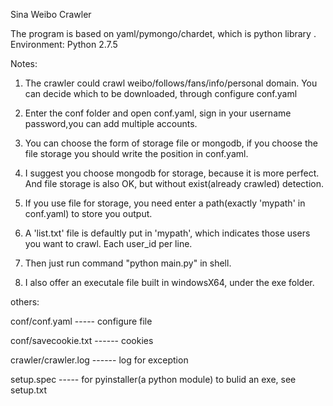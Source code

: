 Sina Weibo Crawler

The program is based on yaml/pymongo/chardet, which is python library .
Environment: Python 2.7.5

Notes:

1. The crawler could crawl weibo/follows/fans/info/personal domain. You can decide which to be downloaded, through configure conf.yaml

2. Enter the conf folder and open conf.yaml, sign in your username password,you can add multiple accounts. 

3. You can choose the form of storage file or mongodb, if you choose the file storage you should write the position in conf.yaml.

4. I suggest you choose mongodb for storage, because it is more perfect. And file storage is also OK, but without exist(already crawled) detection.

5. If you use file for storage, you need enter a path(exactly 'mypath' in conf.yaml) to store you output. 

6. A 'list.txt' file is defaultly put in 'mypath', which indicates those users you want to crawl. Each user_id per line.

7. Then just run command "python main.py" in shell.

8. I also offer an executale file built in windowsX64, under the exe folder.

others:

conf/conf.yaml ----- configure file

conf/savecookie.txt  ------ cookies

crawler/crawler.log  ------ log for exception

setup.spec ----- for pyinstaller(a python module) to bulid an exe, see setup.txt
